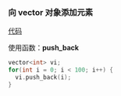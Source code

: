 ### 向 vector 对象添加元素
[代码](../../../cpp_primary/chapter_3/section_3/main.cpp)

使用函数：**push_back**
```c++
vector<int> vi;
for(int i = 0; i < 100; i++) {
  vi.push_back(i);
}
```